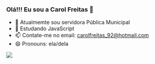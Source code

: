 ### Olá!!! Eu sou a Carol Freitas 👋


- 🔭 Atualmemte sou servidora Pública Municipal
- 🌱 Estudando JavaScript 
- 📫 Contate-me no email: carolfreitas_92@hotmail.com
- 😄 Pronouns: ela/dela



<picture>
<source 
  srcset="https://github-readme-stats.vercel.app/api?username=anuraghazra&show_icons=true&theme=dark"
  media="(prefers-color-scheme: dark)"
/>
<source
  srcset="https://github-readme-stats.vercel.app/api?username=anuraghazra&show_icons=true"
  media="(prefers-color-scheme: light), (prefers-color-scheme: no-preference)"
/>
<img src="https://github-readme-stats.vercel.app/api?username=anuraghazra&show_icons=true" />
</picture>
